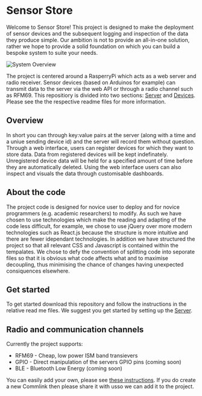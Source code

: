 # Sensor Store
Welcome to Sensor Store! This project is designed to make the deployment of sensor devices and the subsequent logging and inspection of the data they produce simple. Our ambition is not to provide an all-in-one solution, rather we hope to provide a solid foundation on which you can build a bespoke system to suite your needs. 

![System Overview](https://raw.githubusercontent.com/jkittley/sensorStore/master/docs/imgs/architecture.svg)

The project is centered around a RasperryPi which acts as a web server and radio receiver. Sensor devices (based on Arduinos for example) can transmit data to the server via the web API or through a radio channel such as RFM69. This repositiory is divided into two sections: [Server](server/) and [Devices](device/). Please see the the respective readme files for more information.

## Overview
In short you can through key:value pairs at the server (along with a time and a uniue sending device id) and the server will record them without question. Through a web interface, users can register devices for which they want to store data. Data from registered devices will be kept indefinately. Unregistered device data will be held for a specified amount of time before they are automatically deleted. Using the web interface users can also inspect and visuals the data through customisable dashboards.

## About the code
The project code is designed for novice user to deploy and for novice programmers (e.g. academic researchers) to modify. As such we have chosen to use technologies which make the reading and adapting of the code less difficult, for example, we chose to use jQuery over more modern technologies such as React.js because the structure is more intuitive and there are fewer idependant technologies. In addition we have structured the project so that all relevant CSS and Javascript is contained within the tempalates. We chose to defy the convention of splitting code into seporate files so that it is obvious what code affects what and to maximise decoupling, thus minimising the chance of changes having unexpected consiquences elsewhere.

## Get started
To get started download this repository and follow the instructions in the relative read me files. We suggest you get started by setting up the [Server](server/).

## Radio and communication channels
Currently the project supports:

- RFM69 - Cheap, low power ISM band transievers
- GPIO - Direct manipulation of the servers GPIO pins (coming soon)
- BLE - Bluetooth Low Energy (coming soon)

You can easily add your own, please see [these instructions](server/commlink/). If you do create a new Commlink then please share it with usso we can add it to the project.
